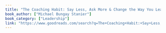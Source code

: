 ```yaml
---
title: "The Coaching Habit: Say Less, Ask More & Change the Way You Lead Forever"
book_author: ["Michael Bungay Stanier"]
book_category: ["Leadership"]
link: "https://www.goodreads.com/search?q=The+Coaching+Habit:+Say+Less,+Ask+More+&+Change+the+Way+You+Lead+Forever+Michael+Bungay+Stanier"
---
```

